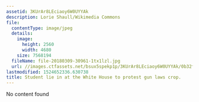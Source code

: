 ```yaml
---
assetid: 3KUrAr8LEciaoy6W0UYYAk
description: Lorie Shaull/Wikimedia Commons
file:
  contentType: image/jpeg
  details:
    image:
      height: 2560
      width: 4680
    size: 7568194
  fileName: file-20180309-30961-1tx1lzl.jpg
  url: //images.ctfassets.net/bsux5spekp1p/3KUrAr8LEciaoy6W0UYYAk/0b32f8a0c89e8e341adb2b2abec23863/file-20180309-30961-1tx1lzl.jpg
lastmodified: 1524652336.630738
title: Student lie in at the White House to protest gun laws crop.
---
```

No content found